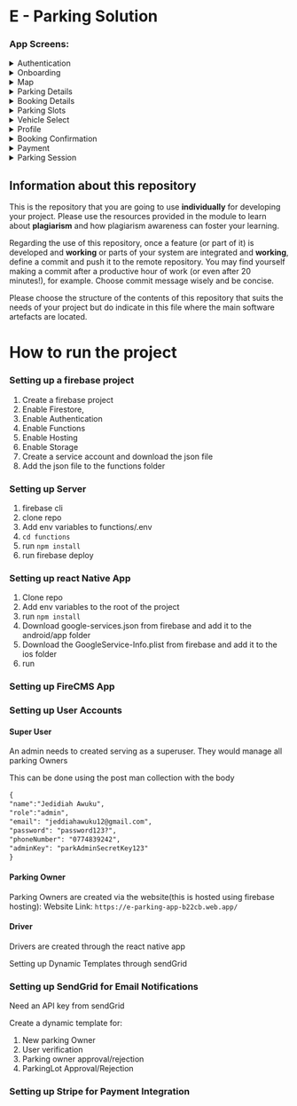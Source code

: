 # E - Parking Solution

### App Screens:

<details>
<summary>Authentication</summary>
  <img src="Frontend/docs/app-screens/authentication/welcome.png" alt="welcome" width="100"/>
  <img src="Frontend/docs/app-screens/authentication/signup-screen.png"
  alt="sign-up" width="100"/>
  <img src="Frontend/docs/app-screens/authentication/signin-screen.png" alt="sign-in" width="100"/>
  <img src="Frontend/docs/app-screens/authentication/resetPassword.png" alt="resetPassword" width="100"/>
</details>
<details>
<summary>Onboarding</summary>
  <img src="Frontend/docs/app-screens/onBoarding/welcome-to-e-parky.png" alt="Onboarding screen 1" width="100"/>
  <img src="Frontend/docs/app-screens/onBoarding/welcome-screen-2.png" alt="Onboarding screen 2" width="100"/>
  <img src="Frontend/docs/app-screens/onBoarding/welcome-screen-3.png" alt="Onboarding screen 3" width="100"/>
  <img src="Frontend/docs/app-screens/onBoarding/welcome-screen-4.png" alt="Onboarding screen 4" width="100"/>
  <img src="Frontend/docs/app-screens/onBoarding/welcome-with-sign-in.png" alt="Onboarding screen 3" width="100"/>
</details>
<details>
<summary>Map</summary>
  <img src="Frontend/docs/app-screens/map/MapV1.png" alt="Map V1" width="100"/>
  <img src="Frontend/docs/app-screens/map/MapV2.png" alt="Map V2" width="100"/>
</details>
<details>
<summary>Parking Details</summary>
  <img src="Frontend/docs/app-screens/parkingDetails/parkingDetails.png" alt="Parking Details" width="100"/>
  <img src="Frontend/docs/app-screens/parkingDetails/parkingDetailsV2.png" alt="Parking Details V2" width="100"/>
</details>
<details>
<summary>Booking Details</summary>
  <img src="Frontend/docs/app-screens/bookingDetails/bookingDetailsV1.png" alt="Booking Details" width="100"/>
  <img src="Frontend/docs/app-screens/bookingDetails/bookingDetailsV2.png" alt="Booking Details V2" width="100"/>
</details>
<details>
<summary>Parking Slots</summary>
  <img src="Frontend/docs/app-screens/parkingSlots/slotsV1.png" alt="Parking Slots" width="100"/>
</details>
<details>
<summary>Vehicle Select</summary>
  <img src="Frontend/docs/app-screens/vehicle/VehicleSelectV1.png" alt="Vehicle Select" width="100"/>
  <img src="Frontend/docs/app-screens/vehicle/vehicleSelectV2.png" alt="Vehicle Select V2" width="100"/>
  <img src="Frontend/docs/app-screens/vehicle/addVehicle.png" alt="Vehicle Select V3" width="100"/>
</details>
<details>
<summary>Profile</summary>
  <img src="Frontend/docs/app-screens/profile/Profile.png" alt="Profile" width="100"/>
  <img src="Frontend/docs/app-screens/profile/ProfileV2.png" alt="Profile V2" width="100"/>
</details>
<details>
<summary>Booking Confirmation</summary>
  <img src="Frontend/docs/app-screens/bookingConfirmation/bookingConfirmation.png" alt="Booking Confirmation" width="100"/>
  <img src="Frontend/docs/app-screens/bookingConfirmation/bookingSuccess.png" alt="Booking Confirmation V2" width="100"/>
  <img src="Frontend/docs/app-screens/bookingConfirmation/ParkingTicket.png" alt="Booking Confirmation V3" width="100"/>
</details>
<details>
<summary>Payment</summary>
  <img src="Frontend/docs/app-screens/payment/paymentStripe.png" alt="Payment" width="100"/>
</details>
<details>
<summary>Parking Session</summary>
  <img src="Frontend/docs/app-screens/parkingSession/Parking.png" alt="Parking Session" width="100"/>
  <img src="Frontend/docs/app-screens/parkingSession/ParkingV2.png" alt="Parking Session V3" width="100"/>
  <img src="Frontend/docs/app-screens/parkingSession/parkingHistory.png" alt="Parking Session V2" width="100"/>
  <img src="Frontend/docs/app-screens/parkingSession/ViewTicket.png" alt="Parking Session V4" width="100"/>
  <img src="Frontend/docs/app-screens/parkingSession/Timer.png" alt="Parking Session V5" width="100"/>
</details>

## Information about this repository

This is the repository that you are going to use **individually** for developing your project. Please use the resources provided in the module to learn about **plagiarism** and how plagiarism awareness can foster your learning.

Regarding the use of this repository, once a feature (or part of it) is developed and **working** or parts of your system are integrated and **working**, define a commit and push it to the remote repository. You may find yourself making a commit after a productive hour of work (or even after 20 minutes!), for example. Choose commit message wisely and be concise.

Please choose the structure of the contents of this repository that suits the needs of your project but do indicate in this file where the main software artefacts are located.

# How to run the project

### Setting up a firebase project

1. Create a firebase project
2. Enable Firestore,
3. Enable Authentication
4. Enable Functions
5. Enable Hosting
6. Enable Storage
7. Create a service account and download the json file
8. Add the json file to the functions folder

### Setting up Server

1. firebase cli
2. clone repo
3. Add env variables to functions/.env
4. `cd functions`
5. run `npm install`
6. run firebase deploy

### Setting up react Native App

1. Clone repo
2. Add env variables to the root of the project
3. run `npm install`
4. Download google-services.json from firebase and add it to the android/app folder
5. Download the GoogleService-Info.plist from firebase and add it to the ios folder
6. run

### Setting up FireCMS App

### Setting up User Accounts

#### Super User

An admin needs to created serving as a superuser. They would manage all parking Owners

This can be done using the post man collection with the body

    {
    "name":"Jedidiah Awuku",
    "role":"admin",
    "email": "jeddiahawuku12@gmail.com",
    "password": "password123?",
    "phoneNumber": "0774839242",
    "adminKey": "parkAdminSecretKey123"
    }

#### Parking Owner

Parking Owners are created via the website(this is hosted using firebase hosting):
Website Link: `https://e-parking-app-b22cb.web.app/`

#### Driver

Drivers are created through the react native app

Setting up Dynamic Templates through sendGrid

### Setting up SendGrid for Email Notifications

Need an API key from sendGrid

Create a dynamic template for:

1.  New parking Owner
2.  User verification
3.  Parking owner approval/rejection
4.  ParkingLot Approval/Rejection

### Setting up Stripe for Payment Integration
